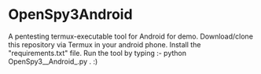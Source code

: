 # OpenSpy3Android
A pentesting termux-executable tool for Android for demo.
Download/clone this repository via Termux in your android phone. Install the "requirements.txt" file. Run the tool by typing :- python OpenSpy3__Android_.py . :)
